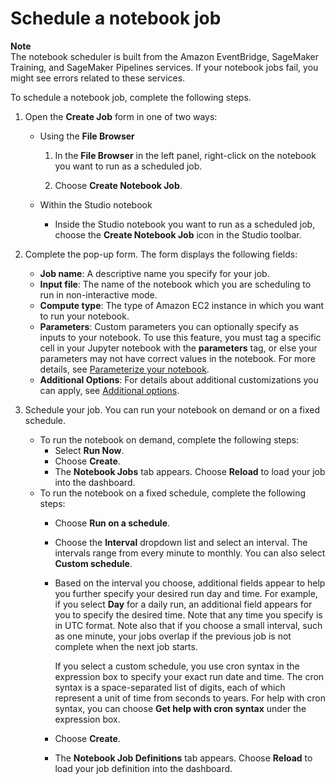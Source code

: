 # Schedule a notebook job<a name="create-notebook-auto-run"></a>

**Note**  
The notebook scheduler is built from the Amazon EventBridge, SageMaker Training, and SageMaker Pipelines services\. If your notebook jobs fail, you might see errors related to these services\.

To schedule a notebook job, complete the following steps\.

1. Open the **Create Job** form in one of two ways:
   + Using the **File Browser**

     1. In the **File Browser** in the left panel, right\-click on the notebook you want to run as a scheduled job\.

     1. Choose **Create Notebook Job**\.
   + Within the Studio notebook
     + Inside the Studio notebook you want to run as a scheduled job, choose the **Create Notebook Job** icon in the Studio toolbar\.

1. Complete the pop\-up form\. The form displays the following fields:
   + **Job name**: A descriptive name you specify for your job\.
   + **Input file**: The name of the notebook which you are scheduling to run in non\-interactive mode\.
   + **Compute type**: The type of Amazon EC2 instance in which you want to run your notebook\.
   + **Parameters**: Custom parameters you can optionally specify as inputs to your notebook\. To use this feature, you must tag a specific cell in your Jupyter notebook with the **parameters** tag, or else your parameters may not have correct values in the notebook\. For more details, see [Parameterize your notebook](notebook-auto-run-troubleshoot-override.md)\.
   + **Additional Options**: For details about additional customizations you can apply, see [Additional options](create-notebook-auto-execution-advanced.md)\.

1. Schedule your job\. You can run your notebook on demand or on a fixed schedule\.
   + To run the notebook on demand, complete the following steps:
     + Select **Run Now**\.
     + Choose **Create**\.
     + The **Notebook Jobs** tab appears\. Choose **Reload** to load your job into the dashboard\.
   + To run the notebook on a fixed schedule, complete the following steps:
     + Choose **Run on a schedule**\.
     + Choose the **Interval** dropdown list and select an interval\. The intervals range from every minute to monthly\. You can also select **Custom schedule**\.
     + Based on the interval you choose, additional fields appear to help you further specify your desired run day and time\. For example, if you select **Day** for a daily run, an additional field appears for you to specify the desired time\. Note that any time you specify is in UTC format\. Note also that if you choose a small interval, such as one minute, your jobs overlap if the previous job is not complete when the next job starts\.

       If you select a custom schedule, you use cron syntax in the expression box to specify your exact run date and time\. The cron syntax is a space\-separated list of digits, each of which represent a unit of time from seconds to years\. For help with cron syntax, you can choose **Get help with cron syntax** under the expression box\.
     + Choose **Create**\.
     + The **Notebook Job Definitions** tab appears\. Choose **Reload** to load your job definition into the dashboard\.